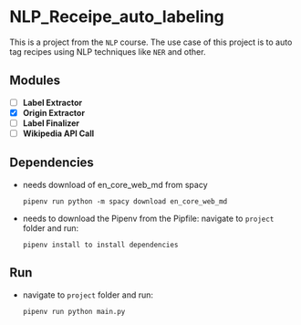 # NLP_Receipe_auto_labeling

This is a project from the `NLP` course. The use case of this project is to auto tag recipes using 
NLP techniques like `NER` and other.

## Modules
- [ ] **Label Extractor**
- [x] **Origin Extractor**
- [ ] **Label Finalizer**
- [ ] **Wikipedia API Call**

## Dependencies
  - needs download of en_core_web_md from spacy

        pipenv run python -m spacy download en_core_web_md

  - needs to download the Pipenv from the Pipfile: navigate to `project` folder and run:
    
        pipenv install to install dependencies
       

## Run
  - navigate to `project` folder and run:
    
        pipenv run python main.py
